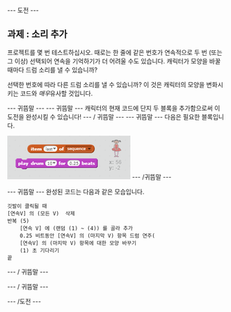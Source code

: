 \--- 도전 \---

## 과제 : 소리 추가

프로젝트를 몇 번 테스트하십시오. 때로는 한 줄에 같은 번호가 연속적으로 두 번 (또는 그 이상) 선택되어 연속을 기억하기가 더 어려울 수도 있습니다. 캐릭터가 모양을 바꿀 때마다 드럼 소리를 낼 수 있습니까?

선택한 번호에 따라 다른 드럼 소리를 낼 수 있습니까? 이 것은 캐릭터의 모양을 변화시키는 코드와 *매우*유사할 것입니다.

\--- 귀뜸말 \--- \--- 귀뜸말 \--- 캐릭터의 현재 코드에 단지 두 블록을 추가함으로써 이 도전을 완성시킬 수 있습니다! \--- / 귀뜸말 \--- \--- 귀뜸말 \--- 다음은 필요한 블록입니다.

![귀뜸말 드럼 블록](images/hint-drumblocks.png) \--- /귀뜸말 \---

\--- 귀뜸말 \--- 완성된 코드는 다음과 같은 모습입니다.

```blocks
깃발이 클릭될 때
[연속V] 의 (모든 V)  삭제
반복 (5)
    [연속 V] 에 (랜덤 (1) ~ (4)) 를 골라 추가  
    0.25 비트동안 [연속V] 의 (마지막 V) 항목 드럼 연주(
    [연속V] 의 (마지막 V) 항목에 대한 모양 바꾸기
    (1) 초 기다리기
끝
```

\--- / 귀뜸말 \---

\--- / 귀뜸말 \---

\--- /도전 \---